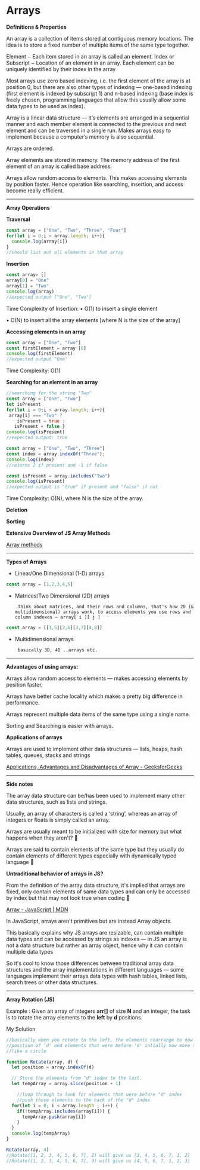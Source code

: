 # Arrays

**Definitions & Properties**

An array is a collection of items stored at contiguous memory locations. The idea is to store a fixed number of multiple items of the same type together.

Element − Each item stored in an array is called an element.
Index or Subscript − Location of an element in an array. Each element can be uniquely identified by their index in the array 

Most arrays use zero based indexing, i.e. the first element of the array is at position 0, but there are also other types of indexing — one-based indexing (first element is indexed by subscript 1) and n-based indexing (base index is freely chosen, programming languages that allow this usually allow some data types to be used as index).

Array is a linear data structure —  it’s elements are arranged in a sequential manner and each member element is connected to the previous and next element and can be traversed in a single run. Makes arrays easy to implement because a computer’s memory is also sequential.

Arrays are ordered.

Array elements are stored in memory. The memory address of the first element of an array is called base address.

Arrays allow random access to elements. This makes accessing elements by position faster. Hence operation like searching, insertion, and access become really efficient.

---

**Array Operations** 

**Traversal**

```jsx
const array = ["One", "Two", "Three", "Four"]
for(let i = 0;i < array.length; i++){
  console.log(array[i])
}
//should list out all elements in that array
```

**Insertion** 

```jsx
const array= []
array[0] = "One"
array[1] = "Two"
console.log(array) 
//expected output ["One", "Two"]
```

Time Complexity of Insertion: 
 • O(1) to insert a single element

 • O(N) to insert all the array elements [where N is the size of the array]

**Accessing elements in an array** 

```jsx
const array = ["One", "Two"]
const firstElement = array [0]
console.log(firstElement)
//expected output "One"
```

Time Complexity: O(1)

**Searching for an element in an array** 

```jsx
//searching for the string "Two"
const array = ["One", "Two"]
let isPresent
for(let i = 0;i < array.length; i++){
 array[i] === "Two" ?
    isPresent = true : 
   isPresent = false }
console.log(isPresent)
//expected output: true
```

```jsx
const array = ["One", "Two", "Three"]
const index = array.indexOf("Three");
console.log(index)
//returns 2 if present and -1 if false

const isPresent = array.includes("Two")
console.log(isPresent)
//expected output is "true" if present and "false" if not
```

Time Complexity:  O(N), where N is the size of the array.

**Deletion**

**Sorting** 

**Extensive Overview of JS Array Methods** 

[Array methods](https://javascript.info/array-methods)

---

**Types of Arrays**

- Linear/One Dimensional (1-D) arrays

   

```jsx
const array = [1,2,3,4,5]
```

- Matrices/Two Dimensional (2D) arrays

       Think about matrices, and their rows and columns, that's how 2D (& multidimensional) arrays work, to access elements you use rows and column indexes — array[ i ][ j ]

```jsx
const array = [[1,5][2,6][3,7][4,8]]
```

- Multidimensional arrays

       basically 3D, 4D ..arrays etc. 

---

**Advantages of using arrays:**

Arrays allow random access to elements — makes accessing elements by position faster.

Arrays have better cache locality which makes a pretty big difference in performance.

Arrays represent multiple data items of the same type using a single name.

Sorting and Searching is easier with arrays.

**Applications of arrays**

Arrays are used to implement other data structures — lists, heaps, hash tables, queues, stacks and strings

[Applications, Advantages and Disadvantages of Array - GeeksforGeeks](https://www.geeksforgeeks.org/applications-advantages-and-disadvantages-of-array-data-structure/)

---

**Side notes**

The array data structure can be/has been used to implement many other data structures, such as lists and strings.

 Usually, an array of characters is called a ‘string’, whereas an array of integers or floats is simply called an array.

Arrays are usually meant to be initialized with size for memory but what happens when they aren't? 🤔

Arrays are said to contain elements of the same type but they usually do contain elements of different types especially with dynamically typed language 🤔

**Untraditional behavior of arrays in JS?**

From the definition of the array data structure, it's implied that arrays are fixed, only contain elements of same data types and can only be accessed by index but that may not look true when coding 🤔

[Array - JavaScript | MDN](https://developer.mozilla.org/en-US/docs/Web/JavaScript/Reference/Global_Objects/Array#description)

In JavaScript, arrays aren't primitives  but are instead Array objects.

This basically explains why JS arrays are resizable, can contain multiple data types and can be accessed by strings as indexes — in JS an array is not a data structure but rather an array object, hence why it can contain multiple data types

So it's cool to know those differences between traditional array data structures and the array implementations in different languages — some languages implement their arrays data types with hash tables, linked lists, search trees or other data structures.

---

**Array Rotation (JS)**

Example : Given an array of integers **arr[]** of size **N** and an integer, the task is to rotate the array elements to the **left** by **d** positions.

My Solution

```jsx
//basically when you rotate to the left, the elements rearrange to now start from the 
//position of 'd' and elements that were before 'd' intially now move to it's back
//like a circle

function Rotate(array, d) {
  let position = array.indexOf(d)

  // Store the elements from "d" index to the last.
  let tempArray = array.slice(position + 1)

	//loop through to look for elements that were before "d" index 
	//push those elements to the back of the "d" index
  for(let i = 0; i < array.length ; i++) {
    if(!tempArray.includes(array[i])) {
      tempArray.push(array[i])
    }
  }
  console.log(tempArray)
}

Rotate(array, 4)
//Rotate([1, 2, 3, 4, 5, 6, 7], 2) will give us [3, 4, 5, 6, 7, 1, 2]
//Rotate([1, 2, 3, 4, 5, 6, 7], 3) will give us [4, 5, 6, 7, 1, 2, 3]
```